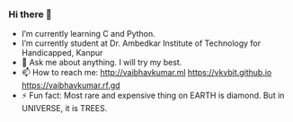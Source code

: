 ### Hi there 👋

-  I’m currently learning C and Python.
-  I’m currently student at Dr. Ambedkar Institute of Technology for Handicapped, Kanpur
- 💬 Ask me about anything. I will try my best.
- 📫 How to reach me: http://vaibhavkumar.ml https://vkvbit.github.io https://vaibhavkumar.rf.gd
- ⚡ Fun fact: Most rare and expensive thing on EARTH is diamond. But in UNIVERSE, it is TREES.
